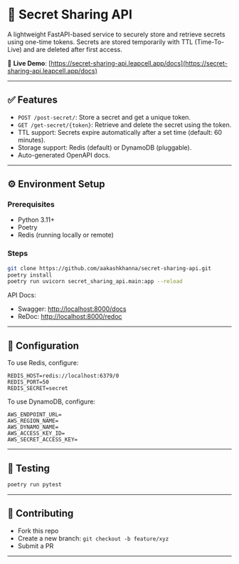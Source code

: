 # 🚀 Secret Sharing API

A lightweight FastAPI-based service to securely store and retrieve secrets using one-time tokens. Secrets are stored temporarily with TTL (Time-To-Live) and are deleted after first access.

🔗 **Live Demo**: [https://secret-sharing-api.leapcell.app/docs](https://secret-sharing-api.leapcell.app/docs)


---

## ✅ Features

- `POST /post-secret/`: Store a secret and get a unique token.
- `GET /get-secret/{token}`: Retrieve and delete the secret using the token.
- TTL support: Secrets expire automatically after a set time (default: 60 minutes).
- Storage support: Redis (default) or DynamoDB (pluggable).
- Auto-generated OpenAPI docs.

---

## ⚙️ Environment Setup

### Prerequisites

- Python 3.11+
- Poetry
- Redis (running locally or remote)

### Steps

```bash
git clone https://github.com/aakashkhanna/secret-sharing-api.git
poetry install
poetry run uvicorn secret_sharing_api.main:app --reload
````

API Docs:

* Swagger: [http://localhost:8000/docs](http://localhost:8000/docs)
* ReDoc: [http://localhost:8000/redoc](http://localhost:8000/redoc)

---

## 🔐 Configuration

To use Redis, configure:

```env
REDIS_HOST=redis://localhost:6379/0
REDIS_PORT=50
REDIS_SECRET=secret
```

To use DynamoDB, configure:

```env
AWS_ENDPOINT_URL=
AWS_REGION_NAME=
AWS_DYNAMO_NAME=
AWS_ACCESS_KEY_ID=
AWS_SECRET_ACCESS_KEY=
```

---

## 🧪 Testing

```bash
poetry run pytest
```

---

## 🤝 Contributing

* Fork this repo
* Create a new branch: `git checkout -b feature/xyz`
* Submit a PR

---
